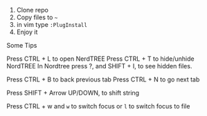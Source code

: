 1. Clone repo
2. Copy files to `~`
3. in vim type `:PlugInstall`
4. Enjoy it

Some Tips

Press CTRL + L to open NerdTREE
Press CTRL + T to hide/unhide NordTREE
In Nordtree press ?, and SHIFT + I, to see hidden files.

Press CTRL + B to back previous tab
Press CTRL + N to go next tab

Press SHIFT + Arrow UP/DOWN, to shift string

Press CTRL + w
    and `w` to switch focus 
    or `l` to switch focus to file

